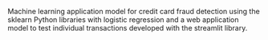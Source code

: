 Machine learning application model for credit card fraud detection using the sklearn Python libraries with logistic regression and a web application model to test individual transactions developed with the streamlit library.
